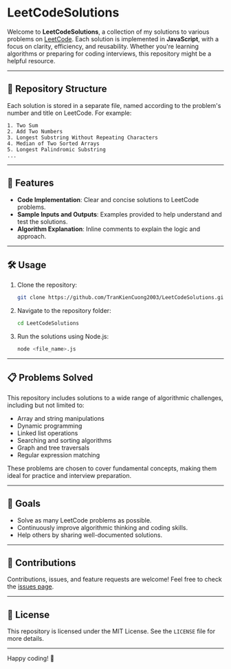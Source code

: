 # LeetCodeSolutions

Welcome to **LeetCodeSolutions**, a collection of my solutions to various problems on [LeetCode](https://leetcode.com/). Each solution is implemented in **JavaScript**, with a focus on clarity, efficiency, and reusability. Whether you're learning algorithms or preparing for coding interviews, this repository might be a helpful resource.

---

## 📂 Repository Structure
Each solution is stored in a separate file, named according to the problem's number and title on LeetCode. For example:

```
1. Two Sum
2. Add Two Numbers
3. Longest Substring Without Repeating Characters
4. Median of Two Sorted Arrays
5. Longest Palindromic Substring
...
```

---

## 🚀 Features
- **Code Implementation**: Clear and concise solutions to LeetCode problems.
- **Sample Inputs and Outputs**: Examples provided to help understand and test the solutions.
- **Algorithm Explanation**: Inline comments to explain the logic and approach.

---

## 🛠️ Usage
1. Clone the repository:
    ```bash
    git clone https://github.com/TranKienCuong2003/LeetCodeSolutions.git
    ```
2. Navigate to the repository folder:
    ```bash
    cd LeetCodeSolutions
    ```
3. Run the solutions using Node.js:
    ```bash
    node <file_name>.js
    ```

---

## 📋 Problems Solved
This repository includes solutions to a wide range of algorithmic challenges, including but not limited to:
- Array and string manipulations
- Dynamic programming
- Linked list operations
- Searching and sorting algorithms
- Graph and tree traversals
- Regular expression matching

These problems are chosen to cover fundamental concepts, making them ideal for practice and interview preparation.

---

## 🎯 Goals
- Solve as many LeetCode problems as possible.
- Continuously improve algorithmic thinking and coding skills.
- Help others by sharing well-documented solutions.

---

## 🤝 Contributions
Contributions, issues, and feature requests are welcome! Feel free to check the [issues page](https://github.com/TranKienCuong2003/LeetCodeSolutions.git).

---

## 📜 License
This repository is licensed under the MIT License. See the `LICENSE` file for more details.

---

Happy coding! 🎉
